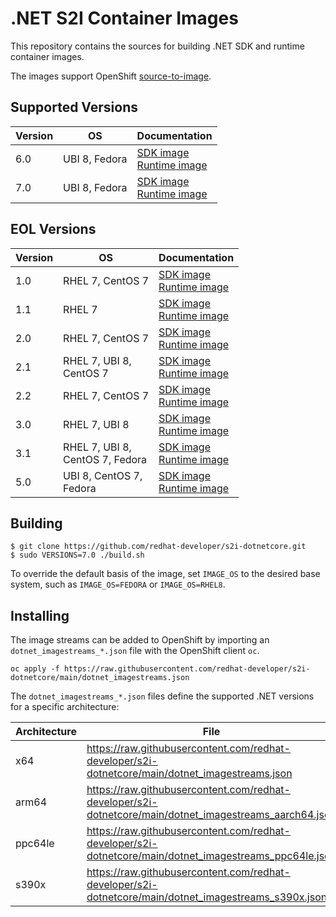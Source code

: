 # .NET S2I Container Images

This repository contains the sources for building .NET SDK and runtime container images.

The images support OpenShift [source-to-image](https://github.com/openshift/source-to-image).

## Supported Versions

| Version | OS | Documentation
|--|--|--|
| 6.0 | UBI 8, Fedora | [SDK image](6.0/build/README.md) <br/> [Runtime image](6.0/runtime/README.md)
| 7.0 | UBI 8, Fedora | [SDK image](7.0/build/README.md) <br/> [Runtime image](7.0/runtime/README.md)

## EOL Versions

| Version | OS | Documentation
|--|--|--|
| 1.0 | RHEL 7, CentOS 7 | [SDK image](1.0/build/README.md) <br/> [Runtime image](1.0/runtime/README.md)
| 1.1 | RHEL 7 | [SDK image](1.1/build/README.md) <br/> [Runtime image](1.1/runtime/README.md)
| 2.0 | RHEL 7, CentOS 7 | [SDK image](2.0/build/README.md) <br/> [Runtime image](2.0/runtime/README.md)
| 2.1 | RHEL 7, UBI 8, <br/>  CentOS 7 | [SDK image](2.1/build/README.md) <br/> [Runtime image](2.1/runtime/README.md)
| 2.2 | RHEL 7, CentOS 7 | [SDK image](2.2/build/README.md) <br/> [Runtime image](2.2/runtime/README.md)
| 3.0 | RHEL 7, UBI 8 | [SDK image](3.0/build/README.md) <br/> [Runtime image](3.0/runtime/README.md)
| 3.1 | RHEL 7, UBI 8,  <br/> CentOS 7, Fedora | [SDK image](3.1/build/README.md) <br/> [Runtime image](3.1/runtime/README.md)
| 5.0 | UBI 8, CentOS 7,  <br/> Fedora | [SDK image](5.0/build/README.md) <br/> [Runtime image](5.0/runtime/README.md)

Building
----------------

```
$ git clone https://github.com/redhat-developer/s2i-dotnetcore.git
$ sudo VERSIONS=7.0 ./build.sh
```

To override the default basis of the image, set `IMAGE_OS` to the desired base system, such as `IMAGE_OS=FEDORA` or `IMAGE_OS=RHEL8`.

Installing
----------------

The image streams can be added to OpenShift by importing an `dotnet_imagestreams_*.json` file with the OpenShift client `oc`.

```
oc apply -f https://raw.githubusercontent.com/redhat-developer/s2i-dotnetcore/main/dotnet_imagestreams.json
```

The `dotnet_imagestreams_*.json` files define the supported .NET versions for a specific architecture:

| Architecture | File |
|--|--|
| x64 | https://raw.githubusercontent.com/redhat-developer/s2i-dotnetcore/main/dotnet_imagestreams.json |
| arm64 | https://raw.githubusercontent.com/redhat-developer/s2i-dotnetcore/main/dotnet_imagestreams_aarch64.json |
| ppc64le | https://raw.githubusercontent.com/redhat-developer/s2i-dotnetcore/main/dotnet_imagestreams_ppc64le.json |
| s390x | https://raw.githubusercontent.com/redhat-developer/s2i-dotnetcore/main/dotnet_imagestreams_s390x.json |
